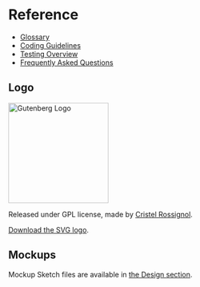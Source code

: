 # Reference

-   [Glossary](/docs/designers-developers/glossary.md)
-   [Coding Guidelines](/docs/contributors/coding-guidelines.md)
-   [Testing Overview](/docs/contributors/testing-overview.md)
-   [Frequently Asked Questions](/docs/designers-developers/faq.md)

## Logo

<img width="200" src="https://raw.githubusercontent.com/WordPress/gutenberg/master/docs/final-g-wapuu-black.svg?sanitize=true" alt="Gutenberg Logo" />

Released under GPL license, made by [Cristel Rossignol](https://twitter.com/cristelrossi).

[Download the SVG logo](https://github.com/WordPress/gutenberg/blob/HEAD/docs/final-g-wapuu-black.svg).

## Mockups

Mockup Sketch files are available in [the Design section](/docs/designers-developers/designers/design-resources.md).

